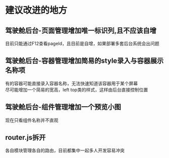 # 建议改进的地方
## 驾驶舱后台-页面管理增加唯一标识列,且不应该自增
目前只能通过F12查看pageId，且目前是自增，如果部署多套后台系统会出问题
## 驾驶舱后台-容器管理增加简易的style录入与容器展示名称项
有的容器可能直接录入容器名称，无法快速知道该容器用于某个屏幕  
尽可能增加一个简易的宽高，left top类的样式，这样由后台直接控制位置
## 驾驶舱后台-组件管理增加一个预览小图
现在只看组件名称并不直观
## router.js拆开
各自模块管理各自的路由，目前都集中一起多人开发容易冲突
